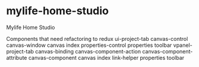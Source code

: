 # mylife-home-studio
Mylife Home Studio

Components that need refactoring to redux
  ui-project-tab
    canvas-control
    canvas-window
    canvas
    index
    properties-control
    properties
    toolbar
  vpanel-project-tab
    canvas-binding
    canvas-component-action
    canvas-component-attribute
    canvas-component
    canvas
    index
    link-helper
    properties
    toolbar
